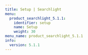 ```yaml
---
title: Setup | Searchlight
menu:
  product_searchlight_5.1.1:
    identifier: setup
    name: Setup
    weight: 30
menu_name: product_searchlight_5.1.1
info:
  version: 5.1.1
---
```


